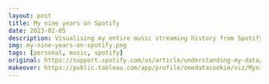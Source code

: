 ```yaml
---
layout: post
title: My nine years on Spotify
date: 2023-02-05
description: Visualising my entire music streaming history from Spotify
img: my-nine-years-on-spotify.png
tags: [personal, music, spotify]
original: https://support.spotify.com/us/article/understanding-my-data/
makeover: https://public.tableau.com/app/profile/onedatacookie/viz/MynineyearsonSpotify/MynineyearsonSpotify
---
```

